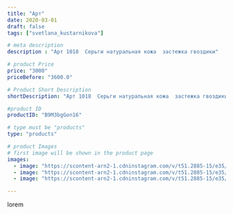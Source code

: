 ```yaml
---
title: "Арт"
date: 2020-03-01
draft: false
tags: ["svetlana_kustarnikova"]

# meta description
description : "Арт 1018  Серьги натуральная кожа  застежка гвоздики"

# product Price
price: "3000"
priceBefore: "3600.0"

# Product Short Description
shortDescription: "Арт 1018  Серьги натуральная кожа  застежка гвоздики"

#product ID
productID: "B9M3bgGon16"

# type must be "products"
type: "products"

# product Images
# first image will be shown in the product page
images:
  - image: "https://scontent-arn2-1.cdninstagram.com/v/t51.2885-15/e35/89000243_2542425995884827_795235572804575606_n.jpg?_nc_ht=scontent-arn2-1.cdninstagram.com&_nc_cat=103&_nc_ohc=5-xxrYZlHhIAX89QQ8I&se=8&tp=1&oh=56d4ece775d9b1ae4b5ee6e6d32ca4ad&oe=606158FF&ig_cache_key=MjI1NTQyMTI4OTY5NTA3MTgzMg%3D%3D.2"
  - image: "https://scontent-arn2-1.cdninstagram.com/v/t51.2885-15/e35/88183140_621769645322987_3006931819578205830_n.jpg?_nc_ht=scontent-arn2-1.cdninstagram.com&_nc_cat=111&_nc_ohc=AuKsZkNe_KUAX-_4hFU&se=8&tp=1&oh=3591f4c6dad227e9618bdd0b4597fe1c&oe=60618333&ig_cache_key=MjI1NTQyMTI4OTcyMDM0MDIyMg%3D%3D.2"
  - image: "https://scontent-arn2-1.cdninstagram.com/v/t51.2885-15/e35/88939348_1494844810662556_1578439567972156501_n.jpg?_nc_ht=scontent-arn2-1.cdninstagram.com&_nc_cat=104&_nc_ohc=QW5gjB6JfuQAX_TmLxe&se=7&tp=1&oh=9de81ba6902306a3025f558661773a4e&oe=605DF820&ig_cache_key=MjI1NTQyMTI4OTcxMTg0NDE5Ng%3D%3D.2"

---
```

lorem

